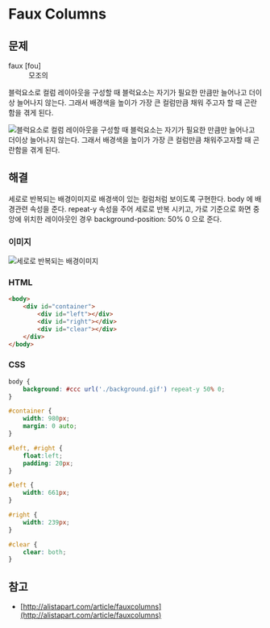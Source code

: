 Faux Columns
============
## 문제

<dl>
	<dt>faux [fou] </dt>
	<dd>모조의</dd>
</dl>

블럭요소로 컬럼 레이아웃을 구성할 때 블럭요소는 자기가 필요한 만큼만 늘어나고 더이상 늘어나지 않는다. 그래서 배경색을 높이가 가장 큰 컬럼만큼 채워 주고자 할 때 곤란함을 겪게 된다.

![블럭요소로 컬럼 레이아웃을 구성할 때 블럭요소는 자기가 필요한 만큼만 늘어나고 더이상 늘어나지 않는다. 그래서 배경색을 높이가 가장 큰 컬럼만큼 채워주고자할 때 곤란함을 겪게 된다.](http://elegantcoder.github.com/Fronteers-Repo/images/Layout/FauxColumns/tilecheat_1.gif "Faux Columns 개요 이미지")

## 해결
세로로 반복되는 배경이미지로 배경색이 있는 컬럼처럼 보이도록 구현한다.
body 에 배경관련 속성을 준다. repeat-y 속성을 주어 세로로 반복 시키고, 가로 기준으로 화면 중앙에 위치한 레이아웃인 경우 background-position: 50% 0 으로 준다.

### 이미지
![세로로 반복되는 배경이미지](http://elegantcoder.github.com/Fronteers-Repo/images/Layout/FauxColumns/tilecheat_2.gif "세로로 반복되는 배경 이미지")

### HTML
```html
<body>
	<div id="container">
		<div id="left"></div>
		<div id="right"></div>
		<div id="clear"></div>
	</div>
</body>
```

### CSS
```css
body {
	background: #ccc url('./background.gif') repeat-y 50% 0;
}

#container {
	width: 980px;
	margin: 0 auto;
}

#left, #right {
	float:left;
	padding: 20px;
}

#left {
	width: 661px;
}

#right {
	width: 239px;
}

#clear {
	clear: both;
}
```


## 참고
* [http://alistapart.com/article/fauxcolumns](http://alistapart.com/article/fauxcolumns)
